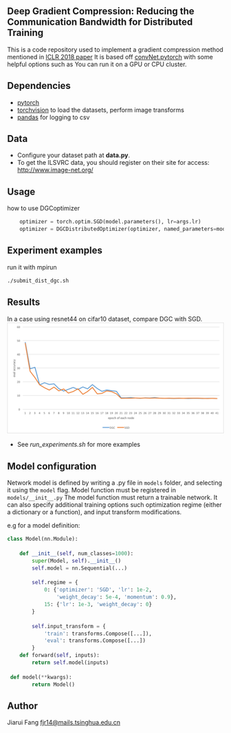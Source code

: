 ## Deep Gradient Compression: Reducing the Communication Bandwidth for Distributed Training
This is a code repository used to implement a gradient compression method mentioned in [ICLR 2018 paper](https://arxiv.org/pdf/1712.01887.pdf)
It is based off [convNet.pytorch](https://github.com/eladhoffer/convNet.pytorch) with some helpful options such as
You can run it on a GPU or CPU cluster.

## Dependencies

- [pytorch](<http://www.pytorch.org>)
- [torchvision](<https://github.com/pytorch/vision>) to load the datasets, perform image transforms
- [pandas](<http://pandas.pydata.org/>) for logging to csv

## Data
- Configure your dataset path at **data.py**.
- To get the ILSVRC data, you should register on their site for access: <http://www.image-net.org/>

## Usage
how to use DGCoptimizer
```python
    optimizer = torch.optim.SGD(model.parameters(), lr=args.lr)
    optimizer = DGCDistributedOptimizer(optimizer, named_parameters=model.named_parameters(), use_gpu=False, momentum=0.9, weight_decay=1e-4)
```
## Experiment examples
run it with mpirun
```bash
./submit_dist_dgc.sh
```

## Results
In a case using resnet44 on cifar10 dataset, compare DGC with SGD.
![Screenshot](./fig/dgcvssgd.png)

- See *run_experiments.sh* for more examples
## Model configuration

Network model is defined by writing a <modelname>.py file in <code>models</code> folder, and selecting it using the <code>model</code> flag. Model function must be registered in <code>models/\_\_init\_\_.py</code>
The model function must return a trainable network. It can also specify additional training options such optimization regime (either a dictionary or a function), and input transform modifications.

e.g for a model definition:

```python
class Model(nn.Module):

    def __init__(self, num_classes=1000):
        super(Model, self).__init__()
        self.model = nn.Sequential(...)

        self.regime = {
            0: {'optimizer': 'SGD', 'lr': 1e-2,
                'weight_decay': 5e-4, 'momentum': 0.9},
            15: {'lr': 1e-3, 'weight_decay': 0}
        }

        self.input_transform = {
            'train': transforms.Compose([...]),
            'eval': transforms.Compose([...])
        }
    def forward(self, inputs):
        return self.model(inputs)

 def model(**kwargs):
        return Model()
```

## Author
Jiarui Fang 
fjr14@mails.tsinghua.edu.cn
